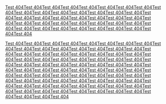 [Test 404](https://docs.microsoft.com/zh-cn/aspnet/core/11111)[Test 404](https://docs.microsoft.com/zh-cn/aspnet/core/11111)[Test 404](https://docs.microsoft.com/zh-cn/aspnet/core/11111)[Test 404](https://docs.microsoft.com/zh-cn/aspnet/core/11111)[Test 404](https://docs.microsoft.com/zh-cn/aspnet/core/11111)[Test 404](https://docs.microsoft.com/zh-cn/aspnet/core/11111)[Test 404](https://docs.microsoft.com/zh-cn/aspnet/core/11111)[Test 404](https://docs.microsoft.com/zh-cn/aspnet/core/11111)[Test 404](https://docs.microsoft.com/zh-cn/aspnet/core/11111)[Test 404](https://docs.microsoft.com/zh-cn/aspnet/core/11111)[Test 404](https://docs.microsoft.com/zh-cn/aspnet/core/11111)[Test 404](https://docs.microsoft.com/zh-cn/aspnet/core/11111)[Test 404](https://docs.microsoft.com/zh-cn/aspnet/core/11111)[Test 404](https://docs.microsoft.com/zh-cn/aspnet/core/11111)[Test 404](https://docs.microsoft.com/zh-cn/aspnet/core/11111)[Test 404](https://docs.microsoft.com/zh-cn/aspnet/core/11111)[Test 404](https://docs.microsoft.com/zh-cn/aspnet/core/11111)[Test 404](https://docs.microsoft.com/zh-cn/aspnet/core/11111)[Test 404](https://docs.microsoft.com/zh-cn/aspnet/core/11111)[Test 404](https://docs.microsoft.com/zh-cn/aspnet/core/11111)[Test 404](https://docs.microsoft.com/zh-cn/aspnet/core/11111)[Test 404](https://docs.microsoft.com/zh-cn/aspnet/core/11111)[Test 404](https://docs.microsoft.com/zh-cn/aspnet/core/11111)[Test 404](https://docs.microsoft.com/zh-cn/aspnet/core/11111)[Test 404](https://docs.microsoft.com/zh-cn/aspnet/core/11111)[Test 404](https://docs.microsoft.com/zh-cn/aspnet/core/11111)[Test 404](https://docs.microsoft.com/zh-cn/aspnet/core/11111)[Test 404](https://docs.microsoft.com/zh-cn/aspnet/core/11111)[Test 404](https://docs.microsoft.com/zh-cn/aspnet/core/11111)[Test 404](https://docs.microsoft.com/zh-cn/aspnet/core/11111)[Test 404](https://docs.microsoft.com/zh-cn/aspnet/core/11111)[Test 404](https://docs.microsoft.com/zh-cn/aspnet/core/11111)[Test 404](https://docs.microsoft.com/zh-cn/aspnet/core/11111)[Test 404](https://docs.microsoft.com/zh-cn/aspnet/core/11111)[Test 404](https://docs.microsoft.com/zh-cn/aspnet/core/11111)[Test 404](https://docs.microsoft.com/zh-cn/aspnet/core/11111)[Test 404](https://docs.microsoft.com/zh-cn/aspnet/core/11111)[Test 404](https://docs.microsoft.com/zh-cn/aspnet/core/11111)[Test 404](https://docs.microsoft.com/zh-cn/aspnet/core/11111)[Test 404](https://docs.microsoft.com/zh-cn/aspnet/core/11111)[Test 404](https://docs.microsoft.com/zh-cn/aspnet/core/11111)[Test 404](https://docs.microsoft.com/zh-cn/aspnet/core/11111)


[Test 404](https://docs.microsoft.com/zh-cn/aspnet/core/11111)[Test 404](https://docs.microsoft.com/zh-cn/aspnet/core/11111)[Test 404](https://docs.microsoft.com/zh-cn/aspnet/core/11111)[Test 404](https://docs.microsoft.com/zh-cn/aspnet/core/11111)[Test 404](https://docs.microsoft.com/zh-cn/aspnet/core/11111)[Test 404](https://docs.microsoft.com/zh-cn/aspnet/core/11111)[Test 404](https://docs.microsoft.com/zh-cn/aspnet/core/11111)[Test 404](https://docs.microsoft.com/zh-cn/aspnet/core/11111)[Test 404](https://docs.microsoft.com/zh-cn/aspnet/core/11111)[Test 404](https://docs.microsoft.com/zh-cn/aspnet/core/11111)[Test 404](https://docs.microsoft.com/zh-cn/aspnet/core/11111)[Test 404](https://docs.microsoft.com/zh-cn/aspnet/core/11111)[Test 404](https://docs.microsoft.com/zh-cn/aspnet/core/11111)[Test 404](https://docs.microsoft.com/zh-cn/aspnet/core/11111)[Test 404](https://docs.microsoft.com/zh-cn/aspnet/core/11111)[Test 404](https://docs.microsoft.com/zh-cn/aspnet/core/11111)[Test 404](https://docs.microsoft.com/zh-cn/aspnet/core/11111)[Test 404](https://docs.microsoft.com/zh-cn/aspnet/core/11111)[Test 404](https://docs.microsoft.com/zh-cn/aspnet/core/11111)[Test 404](https://docs.microsoft.com/zh-cn/aspnet/core/11111)[Test 404](https://docs.microsoft.com/zh-cn/aspnet/core/11111)[Test 404](https://docs.microsoft.com/zh-cn/aspnet/core/11111)[Test 404](https://docs.microsoft.com/zh-cn/aspnet/core/11111)[Test 404](https://docs.microsoft.com/zh-cn/aspnet/core/11111)[Test 404](https://docs.microsoft.com/zh-cn/aspnet/core/11111)[Test 404](https://docs.microsoft.com/zh-cn/aspnet/core/11111)[Test 404](https://docs.microsoft.com/zh-cn/aspnet/core/11111)[Test 404](https://docs.microsoft.com/zh-cn/aspnet/core/11111)[Test 404](https://docs.microsoft.com/zh-cn/aspnet/core/11111)[Test 404](https://docs.microsoft.com/zh-cn/aspnet/core/11111)[Test 404](https://docs.microsoft.com/zh-cn/aspnet/core/11111)[Test 404](https://docs.microsoft.com/zh-cn/aspnet/core/11111)[Test 404](https://docs.microsoft.com/zh-cn/aspnet/core/11111)[Test 404](https://docs.microsoft.com/zh-cn/aspnet/core/11111)[Test 404](https://docs.microsoft.com/zh-cn/aspnet/core/11111)[Test 404](https://docs.microsoft.com/zh-cn/aspnet/core/11111)[Test 404](https://docs.microsoft.com/zh-cn/aspnet/core/11111)[Test 404](https://docs.microsoft.com/zh-cn/aspnet/core/11111)[Test 404](https://docs.microsoft.com/zh-cn/aspnet/core/11111)[Test 404](https://docs.microsoft.com/zh-cn/aspnet/core/11111)[Test 404](https://docs.microsoft.com/zh-cn/aspnet/core/11111)[Test 404](https://docs.microsoft.com/zh-cn/aspnet/core/11111)[Test 404](https://docs.microsoft.com/zh-cn/aspnet/core/11111)[Test 404](https://docs.microsoft.com/zh-cn/aspnet/core/11111)[Test 404](https://docs.microsoft.com/zh-cn/aspnet/core/11111)[Test 404](https://docs.microsoft.com/zh-cn/aspnet/core/11111)[Test 404](https://docs.microsoft.com/zh-cn/aspnet/core/11111)[Test 404](https://docs.microsoft.com/zh-cn/aspnet/core/11111)[Test 404](https://docs.microsoft.com/zh-cn/aspnet/core/11111)[Test 404](https://docs.microsoft.com/zh-cn/aspnet/core/11111)[Test 404](https://docs.microsoft.com/zh-cn/aspnet/core/11111)[Test 404](https://docs.microsoft.com/zh-cn/aspnet/core/11111)[Test 404](https://docs.microsoft.com/zh-cn/aspnet/core/11111)[Test 404](https://docs.microsoft.com/zh-cn/aspnet/core/11111)[Test 404](https://docs.microsoft.com/zh-cn/aspnet/core/11111)[Test 404](https://docs.microsoft.com/zh-cn/aspnet/core/11111)[Test 404](https://docs.microsoft.com/zh-cn/aspnet/core/11111)[Test 404](https://docs.microsoft.com/zh-cn/aspnet/core/11111)[Test 404](https://docs.microsoft.com/zh-cn/aspnet/core/11111)[Test 404](https://docs.microsoft.com/zh-cn/aspnet/core/11111)[Test 404](https://docs.microsoft.com/zh-cn/aspnet/core/11111)[Test 404](https://docs.microsoft.com/zh-cn/aspnet/core/11111)[Test 404](https://docs.microsoft.com/zh-cn/aspnet/core/11111)[Test 404](https://docs.microsoft.com/zh-cn/aspnet/core/11111)[Test 404](https://docs.microsoft.com/zh-cn/aspnet/core/11111)[Test 404](https://docs.microsoft.com/zh-cn/aspnet/core/11111)[Test 404](https://docs.microsoft.com/zh-cn/aspnet/core/11111)[Test 404](https://docs.microsoft.com/zh-cn/aspnet/core/11111)[Test 404](https://docs.microsoft.com/zh-cn/aspnet/core/11111)[Test 404](https://docs.microsoft.com/zh-cn/aspnet/core/11111)[Test 404](https://docs.microsoft.com/zh-cn/aspnet/core/11111)[Test 404](https://docs.microsoft.com/zh-cn/aspnet/core/11111)[Test 404](https://docs.microsoft.com/zh-cn/aspnet/core/11111)[Test 404](https://docs.microsoft.com/zh-cn/aspnet/core/11111)[Test 404](https://docs.microsoft.com/zh-cn/aspnet/core/11111)[Test 404](https://docs.microsoft.com/zh-cn/aspnet/core/11111)[Test 404](https://docs.microsoft.com/zh-cn/aspnet/core/11111)[Test 404](https://docs.microsoft.com/zh-cn/aspnet/core/11111)[Test 404](https://docs.microsoft.com/zh-cn/aspnet/core/11111)[Test 404](https://docs.microsoft.com/zh-cn/aspnet/core/11111)[Test 404](https://docs.microsoft.com/zh-cn/aspnet/core/11111)[Test 404](https://docs.microsoft.com/zh-cn/aspnet/core/11111)[Test 404](https://docs.microsoft.com/zh-cn/aspnet/core/11111)[Test 404](https://docs.microsoft.com/zh-cn/aspnet/core/11111)
